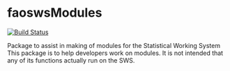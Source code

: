 # faoswsModules

[![Build Status](https://travis-ci.org/SWS-Methodology/faoswsModules.svg?branch=native-r-travis)](https://travis-ci.org/SWS-Methodology/faoswsModules)

Package to assist in making of modules for the Statistical Working System
This package is to help developers work on modules. It is not intended that any of its functions actually run on the SWS.
